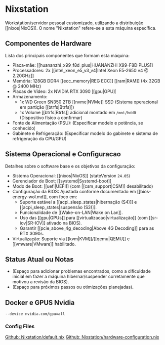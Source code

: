 #  Nixstation

Workstation/servidor pessoal customizado, utilizando a distribuição [[nixos|NixOS]]. O nome "Nixstation" refere-se a esta máquina específica.

## Componentes de Hardware

Lista dos principais componentes que formam esta máquina:

- Placa-mãe: [[huananzhi_x99_f8d_plus|HUANANZHI X99-F8D PLUS]]
- Processadores: 2x [[intel_xeon_e5_v3_v4|Intel Xeon E5-2650 v4 @ 2.20GHz]]
- Memória: 128GB DDR4 [[ecc_memory|REG ECC]] [[ram|RAM]] (4x 32GB @ 2400 MHz)
- Placas de Vídeo: 2x NVIDIA RTX 3090 [[gpu|GPU]]
- Armazenamento:
    - 1x WD Green SN350 2TB [[nvme|NVMe]] SSD (Sistema operacional em partição [[btrfs|Btrfs]])
    - 1x Volume [[btrfs|Btrfs]] adicional montado em `/mnt/hdd0` (Dispositivo físico a confirmar)
- Fonte de Alimentação (PSU): (Especificar modelo e potência, se conhecido)
- Gabinete e Refrigeração: (Especificar modelo do gabinete e sistema de refrigeração da CPU/GPU)

## Sistema Operacional e Configuracao

Detalhes sobre o software base e os objetivos da configuração:

- Sistema Operacional: [[nixos|NixOS]] (stateVersion `24.05`)
- Gerenciador de Boot: [[systemd|Systemd-boot]]
- Modo de Boot: [[uefi|UEFI]] (com [[csm_support|CSM]] desabilitado)
- Configuração da BIOS: Ajustada conforme documentado em [[bios-energy-wol.md]], com foco em:
    - Suporte estável a [[acpi_sleep_states|hibernação (S4)]] e [[acpi_sleep_states|suspensão (S3)]].
    - Funcionalidade de [[Wake-on-LAN|Wake on Lan]].
    - Uso das [[gpu|GPUs]] para [[virtualizacao|virtualização]] (com [[sr-iov|SR-IOV]] ativado na BIOS).
    - Garantir [[pcie_above_4g_decoding|Above 4G Decoding]] para as RTX 3090s.
- Virtualização: Suporte via [[kvm|KVM]]/[[qemu|QEMU]] e [[vmware|VMware]] habilitado.

## Status Atual ou Notas

- (Espaço para adicionar problemas encontrados, como a dificuldade inicial em fazer a máquina hibernar/suspender corretamente que motivou a revisão da BIOS).
- (Espaço para próximos passos ou otimizações planejadas).
## Docker e GPUS Nvidia
```--device nvidia.com/gpu=all```


### Config Files
[Github: Nixstation/default.nix](https://github.com/Sposito/nix-conf/blob/master/hosts/Nixstation/default.nix)
[Github: Nixstation/hardware-configuration.nix](https://github.com/Sposito/nix-conf/blob/master/hosts/Nixstation/hardware-configuration.nix)
